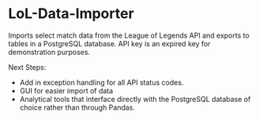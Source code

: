 # LoL-Data-Importer
Imports select match data from the League of Legends API and exports to tables in a PostgreSQL database. API key is an expired key for demonstration purposes.

Next Steps:

- Add in exception handling for all API status codes.
- GUI for easier import of data
- Analytical tools that interface directly with the PostgreSQL database of choice rather than through Pandas.
